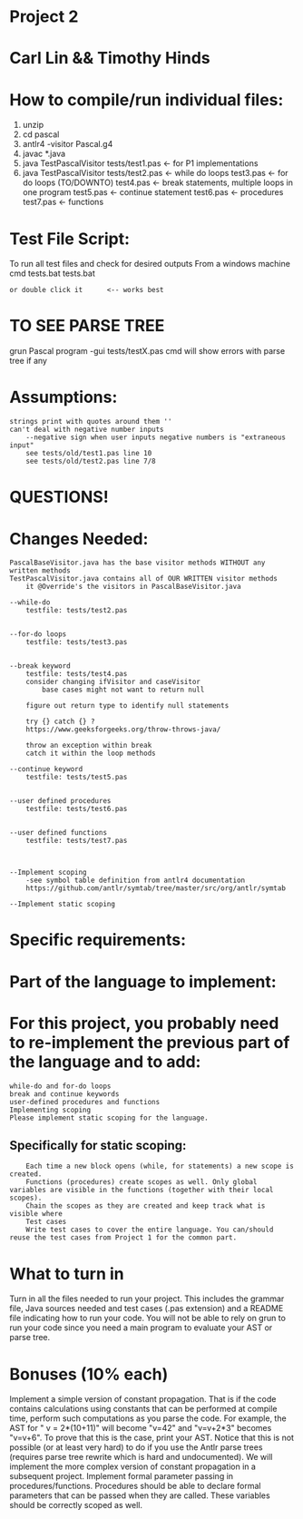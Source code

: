 # Project 2
# Carl Lin && Timothy Hinds

# How to compile/run individual files:
1. unzip 
2. cd pascal
3. antlr4 -visitor Pascal.g4
4. javac *.java
5. java TestPascalVisitor tests/test1.pas       <- for P1 implementations
6. java TestPascalVisitor tests/test2.pas       <- while do loops
                                test3.pas       <- for do loops (TO/DOWNTO)
                                test4.pas       <- break statements,
                                                    multiple loops in one program
                                test5.pas       <- continue statement
                                test6.pas       <- procedures
                                test7.pas       <- functions
# Test File Script:
To run all test files and check for desired outputs
    From a windows machine
    cmd tests.bat
    tests.bat

    or double click it      <-- works best


# TO SEE PARSE TREE
grun Pascal program -gui tests/testX.pas
    cmd will show errors with parse tree if any




# Assumptions:
    strings print with quotes around them ''    
    can't deal with negative number inputs
        --negative sign when user inputs negative numbers is "extraneous input"
        see tests/old/test1.pas line 10
        see tests/old/test2.pas line 7/8

# QUESTIONS!

# Changes Needed:
    PascalBaseVisitor.java has the base visitor methods WITHOUT any written methods
    TestPascalVisitor.java contains all of OUR WRITTEN visitor methods
        it @Override's the visitors in PascalBaseVisitor.java
    
    --while-do 
        testfile: tests/test2.pas      
        

    --for-do loops
        testfile: tests/test3.pas      
        

    --break keyword
        testfile: tests/test4.pas      
        consider changing ifVisitor and caseVisitor
            base cases might not want to return null
        
        figure out return type to identify null statements

        try {} catch {} ?
        https://www.geeksforgeeks.org/throw-throws-java/

        throw an exception within break
        catch it within the loop methods
    
    --continue keyword  
        testfile: tests/test5.pas      
        

    --user defined procedures
        testfile: tests/test6.pas
        

    --user defined functions
        testfile: tests/test7.pas      
        


    --Implement scoping
        -see symbol table definition from antlr4 documentation
        https://github.com/antlr/symtab/tree/master/src/org/antlr/symtab

    --Implement static scoping


# Specific requirements:
# Part of the language to implement:
# For this project, you probably need to re-implement the previous part of the language and to add:
    while-do and for-do loops
    break and continue keywords
    user-defined procedures and functions
    Implementing scoping
    Please implement static scoping for the language. 
## Specifically for static scoping:

        Each time a new block opens (while, for statements) a new scope is created.
        Functions (procedures) create scopes as well. Only global variables are visible in the functions (together with their local scopes).
        Chain the scopes as they are created and keep track what is visible where
        Test cases
        Write test cases to cover the entire language. You can/should reuse the test cases from Project 1 for the common part. 


# What to turn in
Turn in all the files needed to run your project. This includes the grammar file, Java sources needed and test cases (.pas extension) and a README file indicating how to run your code. You will not be able to rely on grun to run your code since you need a main program to evaluate your AST or parse tree. 

# Bonuses (10% each)
Implement a simple version of constant propagation. That is if the code contains calculations using constants that can be performed at compile time, perform such computations as you parse the code. For example, the AST for " v = 2*(10+11)" will become "v=42" and "v=v+2*3" becomes "v=v+6". To prove that this is the case, print your AST. Notice that this is not possible (or at least very hard) to do if you use the Antlr parse trees (requires parse tree rewrite which is hard and undocumented). We will implement the more complex version of constant propagation in a subsequent project.
Implement formal parameter passing in procedures/functions. Procedures should be able to declare formal parameters that can be passed when they are called. These variables should be correctly scoped as well.







